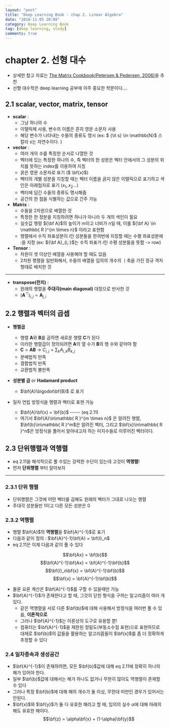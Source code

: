 ```yaml
---
layout: "post"
title: "Deep Learning Book - chap 2. Linear Algebra"
date: "2018-11-05 20:08"
category: Deep Learning Book
tag: [deep learning, study]
comments: true
---
```


# chapter 2. 선형 대수

- 상세한 참고 자료는 [The Matrix Cookbook(Petersen & Pedersen, 2006)](https://www.math.uwaterloo.ca/~hwolkowi/matrixcookbook.pdf)을 추천
- 선형 대수학은 deep learning 공부에 아주 중요한 학문이다....

## 2.1 scalar, vector, matrix, tensor

- **scalar** :
  - 그냥 하나의 수
  - 이탤릭체 사용, 변수의 이름은 흔히 영문 소문자 사용
  - 해당 변수가 나타내는 수들의 종류도 명시 (ex: $ {\it s} \in \mathbb{N}$ 스칼라 *s*는 자연수이다. )
- **vector** :
  - 여러 개의 수를 특정한 순서로 나열한 것
  - 벡터에 있는 특정한 하나의 수, 즉 벡터의 한 성분은 벡터 안에서의 그 성분의 위치를 뜻하는 index를 이용하여 지칭
  - 굵은 영문 소문자로 표기 ($ \bf{x}$)
  - 벡터의 개별 성분을 지칭할 때는 벡터 이름을 굵지 않은 이탤릭으로 표기하고 색인은 아래첨자로 표기 ($x_1, x_2 ...$)
  - 벡터에 담긴 수들의 종류도 명시해줌
  - 공간의 한 점을 식별하는 값으로 간주 가능
- **Matrix** :
  - 수들을 2차원으로 배열한 것
  - 특정한 한 정분을 지칭하려면 하나가 아니라 두 개의 색인이 필요
  - 실숫값 행령 ${\bf A}$의 높이가 m이고 너비가 n일 때, 이를 ${\bf A} \in \mathbb{ R }^{m \times n}$ 이라고 표현함
  - 행렬에서 수직 좌표성분이 $i$인 성분들을 한꺼번에 지칭할 때는 수평 좌표성분에 :을 지정 (ex: ${\bf A}_{i,:}$는 수직 좌표가 $i$인 수평 성분들을 뜻함 -> row)
- **Tensor** :
  - 차원이 셋 이상인 배열을 사용해야 할 때도 있음
  - 2차원 행렬을 일반화해서, 수들의 배열을 임의의 개수의 ㅣ축을 가진 정규 격자 형태로 배치한 것

---

- **transpose(전치)** :
  - 원래의 행렬을 **주대각(main diagonal)** 대칭으로 반사한 것
  - $(\mathbf{ A }^\top)_{i,j} = \mathbf{ A }_{j,i}$

## 2.2 행렬과 벡터의 곱셉
- **행렬곱**
  - 행렬 $\mathbf{ A }$와 $\mathbf{ B }$를 곱하면 새로운 행렬 $\mathbf{ C }$가 된다
  - 이러한 행렬곱이 정의되려면 $\mathbf{ A }$의 열 수가 $\mathbf{ B }$의 행 수와 같아야 함
  - $\mathbf{ C } = \mathbf{ AB }$ -> $C_{i,j} = \sum_kA_{i,k}B_{k,j}$
  - 분배법칙 만족
  - 결합법칙 만족
  - 교환법칙 불만족
- **성분별 곱** or **Hadamard product**
  - $\bf{A}\bigodot\bf{B}$ 로 표기

- 일차 연립 방정식을 행렬과 벡터로 표현 가능
  - $\bf{A}\bf{x} = \bf{b}$ ----- (eq 2.11)
  - 여기서 $\bf{A}\in\mathbb{ R }^{m \times n}$ 은 알려진 행렬, $\bf{b}\in\mathbb{ R }^m$은 알려진 벡터, 그리고 $\bf{x}\in\mathbb{ R }^n$은 방정식을 풀어서 알아내고자 하는 미지수들로 이루어진 벡터이다.

## 2.3 단위행렬과 역행렬

- eq 2.11을 해석적으로 풀 수있는 강력한 수단이 있는데 고것이 **역행렬**!
- 먼저 **단위행렬** 부터 알아보자

---

### 2.3.1 단위 행렬
- 단위행렬은 그것에 어떤 벡터를 곱해도 원래의 벡터가 그대로 나오는 행렬
- 주대각 성분들만 1이고 다른 모든 성분은 0

### 2.3.2 역행렬
- 행렬 $\bf{A}$의 **역행렬**을 $\bf{A}^{-1}$로 표기
- 다음과 같이 정의 : $\bf{A}^{-1}\bf{A} = \bf{I}_n$
- eq 2.11은 이제 다음과 같이 풀 수 있다

$$\bf{Ax} = \bf{b}$$
$$\bf{A}^{-1}\bf{Ax} = \bf{A}^{-1}\bf{b}$$
$$\bf{I}_n\bf{x} = \bf{A}^{-1}\bf{b}$$
$$\bf{x} = \bf{A}^{-1}\bf{b}$$

- 물론 요론 계산은 $\bf{A}^{-1}$를 구할 수 있을때만 가능
- $\bf{A}^{-1}$가 존재한다고 할 때, 그것의 닫힌 형식을 구하는 알고리즘이 여러 개 있다.
  - 같은 역행렬을 서로 다른 $\bf{b}$에 대해 사용해서 방정식을 여러번 풀 수 있음, **이론적으로**
  - 그러나 $\bf{A}^{-1}$는 이론상의 도구로 유용할 뿐!
  - 컴퓨터는 $\bf{A}^{-1}$을 제한된 정밀도(부동소수점 표현)으로 표현하므로 대체로 $\bf{b}$의 값들을 활용하는 알고리즘들이 $\bf{x}$를 좀 더 정확하게 추정할 수 있다

### 2.4 일차종속과 생성공간
- $\bf{A}^{-1}$이 존재하려면, 모든 $\bf{b}$값에 대해 eq 2.11에 정확히 하나의 해가 있어야 한다.
- 일부 $\bf{b}$값에 대해서는 해가 하나도 없거나 무한히 많아도 역행렬이 존재할 수 있다
- 그러나 특정 $\bf{b}$에 대해 해의 개수가 둘 이상, 무한대 미만인 경우가 있어서는 안된다.
- $\bf{x}$와 $\bf{y}$가 둘 다 유효한 해라고 할 때, 임의의 실수 $\alpha$에 대해 아래의 해도 유효한 해이다.
$$\bf{z} = \alpha\bf{x} + (1-\alpha)\bf{y}$$
